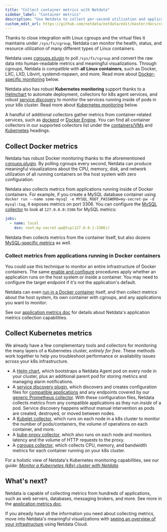 ```yaml
---
title: "Collect container metrics with Netdata"
sidebar_label: "Container metrics"
description: "Use Netdata to collect per-second utilization and application-level metrics from Linux/Docker containers and Kubernetes clusters."
custom_edit_url: https://github.com/netdata/netdata/edit/master/docs/collect/container-metrics.md
---
```




Thanks to close integration with Linux cgroups and the virtual files it maintains under `/sys/fs/cgroup`, Netdata can
monitor the health, status, and resource utilization of many different types of Linux containers.

Netdata uses [cgroups.plugin](/docs/agent/collectors/cgroups.plugin) to poll `/sys/fs/cgroup` and convert the raw data
into human-readable metrics and meaningful visualizations. Through cgroups, Netdata is compatible with **all Linux
containers**, such as Docker, LXC, LXD, Libvirt, systemd-nspawn, and more. Read more about [Docker-specific
monitoring](#collect-docker-metrics) below.

Netdata also has robust **Kubernetes monitoring** support thanks to a
[Helmchart](/docs/agent/packaging/installer/methods/kubernetes) to automate deployment, collectors for k8s agent services, and
robust [service discovery](https://github.com/netdata/agent-service-discovery/#service-discovery) to monitor the
services running inside of pods in your k8s cluster. Read more about [Kubernetes
monitoring](#collect-kubernetes-metrics) below.

A handful of additional collectors gather metrics from container-related services, such as
[dockerd](/docs/agent/collectors/python.d.plugin/dockerd) or [Docker
Engine](/docs/agent/collectors/go.d.plugin/modules/docker_engine/). You can find all
container collectors in our supported collectors list under the
[containers/VMs](/docs/agent/collectors/collectors#containers-and-vms) and
[Kubernetes](/docs/agent/collectors/collectors#containers-and-vms) headings.

## Collect Docker metrics

Netdata has robust Docker monitoring thanks to the aforementioned
[cgroups.plugin](/docs/agent/collectors/cgroups.plugin). By polling cgroups every second, Netdata can produce meaningful
visualizations about the CPU, memory, disk, and network utilization of all running containers on the host system with
zero configuration.

Netdata also collects metrics from applications running inside of Docker containers. For example, if you create a MySQL
database container using `docker run --name some-mysql -e MYSQL_ROOT_PASSWORD=my-secret-pw -d mysql:tag`, it exposes
metrics on port 3306. You can configure the [MySQL
collector](/docs/agent/collectors/go.d.plugin/modules/mysql) to look at `127.0.0.0:3306` for
MySQL metrics:

```yml
jobs:
  - name: local
    dsn: root:my-secret-pw@tcp(127.0.0.1:3306)/
```

Netdata then collects metrics from the container itself, but also dozens [MySQL-specific
metrics](/docs/agent/collectors/go.d.plugin/modules/mysql#charts) as well.

### Collect metrics from applications running in Docker containers

You could use this technique to monitor an entire infrastructure of Docker containers. The same [enable and
configure](/docs/collect/enable-configure) procedures apply whether an application runs on the host system or inside
a container. You may need to configure the target endpoint if it's not the application's default.

Netdata can even [run in a Docker container](/docs/agent/packaging/docker) itself, and then collect metrics about the
host system, its own container with cgroups, and any applications you want to monitor.

See our [application metrics doc](/docs/collect/application-metrics) for details about Netdata's application metrics
collection capabilities.

## Collect Kubernetes metrics

We already have a few complementary tools and collectors for monitoring the many layers of a Kubernetes cluster,
_entirely for free_. These methods work together to help you troubleshoot performance or availability issues across
your k8s infrastructure.

-   A [Helm chart](https://github.com/netdata/helmchart), which bootstraps a Netdata Agent pod on every node in your
    cluster, plus an additional parent pod for storing metrics and managing alarm notifications.
-   A [service discovery plugin](https://github.com/netdata/agent-service-discovery), which discovers and creates
    configuration files for [compatible
    applications](https://github.com/netdata/helmchart#service-discovery-and-supported-services) and any endpoints
    covered by our [generic Prometheus
    collector](/docs/agent/collectors/go.d.plugin/modules/prometheus). With these
    configuration files, Netdata collects metrics from any compatible applications as they run _inside_ of a pod.
    Service discovery happens without manual intervention as pods are created, destroyed, or moved between nodes. 
-   A [Kubelet collector](/docs/agent/collectors/go.d.plugin/modules/k8s_kubelet), which runs
    on each node in a k8s cluster to monitor the number of pods/containers, the volume of operations on each container,
    and more.
-   A [kube-proxy collector](/docs/agent/collectors/go.d.plugin/modules/k8s_kubeproxy), which
    also runs on each node and monitors latency and the volume of HTTP requests to the proxy.
-   A [cgroups collector](/docs/agent/collectors/cgroups.plugin), which collects CPU, memory, and bandwidth metrics for
    each container running on your k8s cluster.

For a holistic view of Netdata's Kubernetes monitoring capabilities, see our guide: [_Monitor a Kubernetes (k8s) cluster
with Netdata_](/guides/monitor/kubernetes-k8s-netdata).

## What's next?

Netdata is capable of collecting metrics from hundreds of applications, such as web servers, databases, messaging
brokers, and more. See more in the [application metrics doc](/docs/collect/application-metrics).

If you already have all the information you need about collecting metrics, move into Netdata's meaningful visualizations
with [seeing an overview of your infrastructure](/docs/visualize/overview-infrastructure) using Netdata Cloud.


